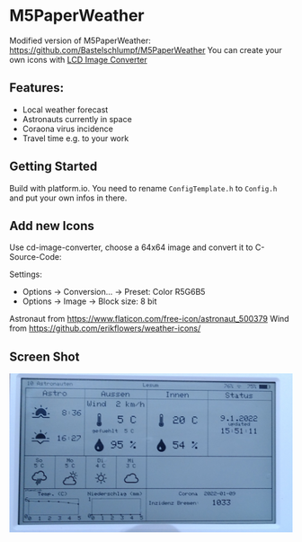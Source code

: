 # M5PaperWeather

Modified version of M5PaperWeather: https://github.com/Bastelschlumpf/M5PaperWeather
You can create your own icons with [LCD Image Converter](https://github.com/riuson/lcd-image-converter) 

## Features:

* Local weather forecast
* Astronauts currently in space 
* Coraona virus incidence
* Travel time e.g. to your work

## Getting Started

Build with platform.io.
You need to rename `ConfigTemplate.h` to `Config.h` and put your own infos in there.

## Add new Icons

Use cd-image-converter, choose a 64x64 image and convert it to C-Source-Code:

Settings:
* Options -> Conversion... -> Preset: Color R5G6B5
* Options -> Image -> Block size: 8 bit

Astronaut from https://www.flaticon.com/free-icon/astronaut_500379
Wind from https://github.com/erikflowers/weather-icons/

## Screen Shot

![ScreenShot](screenshot.jpeg)

